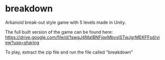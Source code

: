 # breakdown
Arkanoid break-out style game with 5 levels made in Unity.


The full built version of the game can be found here: https://drive.google.com/file/d/1swgJ4MaIBNFjpxMbvsISTwJgrMEKFFsd/view?usp=sharing

To play, extract the zip file and run the file called "breakdown"
